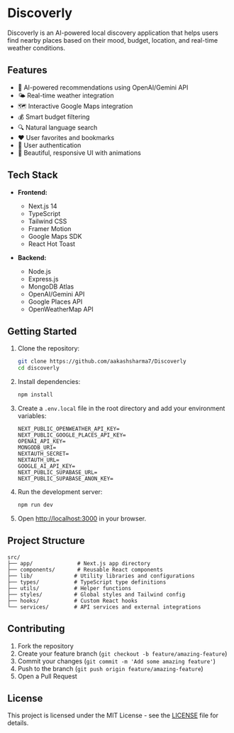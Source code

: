 # Discoverly

Discoverly is an AI-powered local discovery application that helps users find nearby places based on their mood, budget, location, and real-time weather conditions.

## Features

- 🤖 AI-powered recommendations using OpenAI/Gemini API
- 🌤️ Real-time weather integration
- 🗺️ Interactive Google Maps integration
- 💰 Smart budget filtering
- 🔍 Natural language search
- ❤️ User favorites and bookmarks
- 🔐 User authentication
- 🎨 Beautiful, responsive UI with animations

## Tech Stack

- **Frontend:**
  - Next.js 14
  - TypeScript
  - Tailwind CSS
  - Framer Motion
  - Google Maps SDK
  - React Hot Toast

- **Backend:**
  - Node.js
  - Express.js
  - MongoDB Atlas
  - OpenAI/Gemini API
  - Google Places API
  - OpenWeatherMap API

## Getting Started

1. Clone the repository:
   ```bash
   git clone https://github.com/aakashsharma7/Discoverly
   cd discoverly
   ```

2. Install dependencies:
   ```bash
   npm install
   ```

3. Create a `.env.local` file in the root directory and add your environment variables:
   ```
   NEXT_PUBLIC_OPENWEATHER_API_KEY=
   NEXT_PUBLIC_GOOGLE_PLACES_API_KEY=
   OPENAI_API_KEY=
   MONGODB_URI=
   NEXTAUTH_SECRET=
   NEXTAUTH_URL=
   GOOGLE_AI_API_KEY=
   NEXT_PUBLIC_SUPABASE_URL=
   NEXT_PUBLIC_SUPABASE_ANON_KEY=
   ```

4. Run the development server:
   ```bash
   npm run dev
   ```

5. Open [http://localhost:3000](http://localhost:3000) in your browser.

## Project Structure

```
src/
├── app/              # Next.js app directory
├── components/       # Reusable React components
├── lib/             # Utility libraries and configurations
├── types/           # TypeScript type definitions
├── utils/           # Helper functions
├── styles/          # Global styles and Tailwind config
├── hooks/           # Custom React hooks
└── services/        # API services and external integrations
```

## Contributing

1. Fork the repository
2. Create your feature branch (`git checkout -b feature/amazing-feature`)
3. Commit your changes (`git commit -m 'Add some amazing feature'`)
4. Push to the branch (`git push origin feature/amazing-feature`)
5. Open a Pull Request

## License

This project is licensed under the MIT License - see the [LICENSE](LICENSE) file for details. 